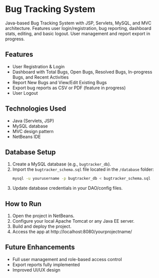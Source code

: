 # Bug Tracking System

Java-based Bug Tracking System with JSP, Servlets, MySQL, and MVC architecture. Features user login/registration, bug reporting, dashboard stats, editing, and basic logout. User management and report export in progress.

## Features
- User Registration & Login
- Dashboard with Total Bugs, Open Bugs, Resolved Bugs, In-progress Bugs, and Recent Activities
- Report New Bugs and View/Edit Existing Bugs
- Export bug reports as CSV or PDF (feature in progress)
- User Logout

## Technologies Used
- Java (Servlets, JSP)
- MySQL database
- MVC design pattern
- NetBeans IDE

## Database Setup
1. Create a MySQL database (e.g., `bugtracker_db`).
2. Import the `bugtracker_schema.sql` file located in the `/database` folder:
   ```bash
   mysql -u yourusername -p bugtracker_db < bugtracker_schema.sql
3. Update database credentials in your DAO/config files.

## How to Run
1. Open the project in NetBeans.
2. Configure your local Apache Tomcat or any Java EE server.
3. Build and deploy the project.
4. Access the app at http://localhost:8080/yourprojectname/

## Future Enhancements
- Full user management and role-based access control
- Export reports fully implemented
- Improved UI/UX design

